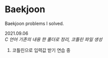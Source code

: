 # Baekjoon
Baekjoon problems I solved.

2021.09.06  
_C 언어 기존의 내용 한 폴더로 정리, 코틀린 파일 생성_  
1. 코틀린으로 입력값 받기 연습 중  
